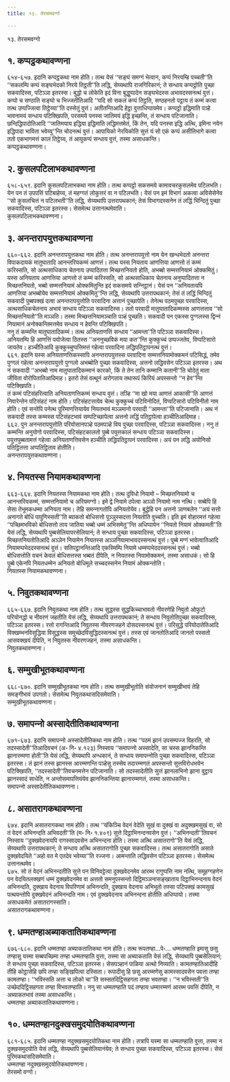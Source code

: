 ```yaml
---
title: १३. तेरसमवग्गो

---
```

१३. तेरसमवग्गो  


## १. कप्पट्ठकथावण्णना

६५४-६५७. इदानि कप्पट्ठकथा नाम होति। तत्थ येसं ‘‘सङ्घं समग्गं भेत्वान, कप्पं निरयम्हि पच्‍चती’’ति ‘‘सकलम्पि कप्पं सङ्घभेदको निरये तिट्ठती’’ति लद्धि, सेय्यथापि राजगिरिकानं; ते सन्धाय कप्पट्ठोति पुच्छा सकवादिस्स, पटिञ्‍ञा इतरस्स। बुद्धो च लोकेति इदं विना बुद्धुप्पादेन सङ्घभेदस्स अभावदस्सनत्थं वुत्तं। कप्पो च सण्ठाति सङ्घो च भिज्‍जतीतिआदि ‘‘यदि सो सकलं कप्पं तिट्ठति, सण्ठहनतो पट्ठाय तं कम्मं कत्वा तत्थ उप्पज्‍जित्वा तिट्ठेय्या’’ति दस्सेतुं वुत्तं। अतीतन्तिआदि हेट्ठा वुत्ताधिप्पायमेव। कप्पट्ठो इद्धिमाति पञ्हे भावनामयं सन्धाय पटिक्खिपति, परसमये पनस्स जातिमयं इद्धिं इच्छन्ति, तं सन्धाय पटिजानाति। छन्दिद्धिपादोतिआदि ‘‘जातिमयाय इद्धिया इद्धिमाति लद्धिमत्तमेतं, किं तेन, यदि पनस्स इद्धि अत्थि, इमिना नयेन इद्धिपादा भाविता भवेय्यु’’न्ति चोदनत्थं वुत्तं। आपायिको नेरयिकोति सुत्तं यं सो एकं कप्पं असीतिभागे कत्वा ततो एकभागमत्तं कालं तिट्ठेय्य, तं आयुकप्पं सन्धाय वुत्तं, तस्मा असाधकन्ति।  
कप्पट्ठकथावण्णना।  


## २. कुसलपटिलाभकथावण्णना

६५८-६५९. इदानि कुसलपटिलाभकथा नाम होति। तत्थ कप्पट्ठो सकसमये कामावचरकुसलमेव पटिलभति। येन पन तं उपपत्तिं पटिबाहेय्य, तं महग्गतं लोकुत्तरं वा न पटिलभति। येसं पन इमं विभागं अकत्वा अविसेसेनेव ‘‘सो कुसलचित्तं न पटिलभती’’ति लद्धि, सेय्यथापि उत्तरापथकानं; तेसं विभागदस्सनेन तं लद्धिं भिन्दितुं पुच्छा सकवादिस्स, पटिञ्‍ञा इतरस्स। सेसमेत्थ उत्तानत्थमेवाति।  
कुसलपटिलाभकथावण्णना।  


## ३. अनन्तरापयुत्तकथावण्णना

६६०-६६२. इदानि अनन्तरापयुत्तकथा नाम होति। तत्थ अनन्तरापयुत्तो नाम येन खन्धभेदतो अनन्तरा विपाकदायकं मातुघातादि आनन्तरियकम्मं आणत्तं। तत्थ यस्स नियताय आणत्तिया आणत्तो तं कम्मं करिस्सति, सो अत्थसाधिकाय चेतनाय उप्पादितत्ता मिच्छत्तनियतो होति, अभब्बो सम्मत्तनियामं ओक्‍कमितुं। यस्स अनियताय आणत्तिया आणत्तो तं कम्मं करिस्सति, सो अत्थसाधिकाय चेतनाय अनुप्पादितत्ता न मिच्छत्तनियतो, भब्बो सम्मत्तनियामं ओक्‍कमितुन्ति इदं सकसमये सन्‍निट्ठानं। येसं पन ‘‘अनियतायपि आणत्तिया अभब्बोयेव सम्मत्तनियामं ओक्‍कमितु’’न्ति लद्धि, सेय्यथापि उत्तरापथकानं; तेसं तं लद्धिं भिन्दितुं सकवादी पुब्बपक्खं दत्वा अनन्तरापयुत्तोति परवादिना अत्तानं पुच्छापेति। तेनेत्थ पठमपुच्छा परवादिस्स, अत्थसाधिकचेतनाय अभावं सन्धाय पटिञ्‍ञा सकवादिस्स। ततो परवादी मातुघातादिकम्मस्स आणत्तत्ताव ‘‘सो मिच्छत्तनियतो’’ति मञ्‍ञति। तस्मा मिच्छत्तनियामञ्‍चाति पञ्हं पुच्छति। सकवादी पन एकस्स पुग्गलस्स द्विन्‍नं नियामानं अनोक्‍कन्तिमत्तमेव सन्धाय न हेवन्ति पटिक्खिपति।  
ननु तं कम्मन्ति मातुघातादिकम्मं। तत्थ अनियताणत्तिं सन्धाय ‘‘आमन्ता’’ति पटिञ्‍ञा सकवादिस्स। अनियतम्पि हि आणत्तिं पयोजेत्वा ठितस्स ‘‘अननुच्छविकं मया कत’’न्ति कुक्‍कुच्‍चं उप्पज्‍जतेव, विप्पटिसारो जायतेव। हञ्‍चीतिआदि कुक्‍कुच्‍चुप्पत्तिमत्तं गहेत्वा परवादिना लद्धिपतिट्ठापनत्थं वुत्तं।  
६६१. इदानि यस्स अनियताणत्तिकस्सापि अनन्तरापयुत्तस्स परवादिना सम्मत्तनियामोक्‍कमनं पटिसिद्धं, तमेव पुग्गलं गहेत्वा अनन्तरापयुत्तो पुग्गलो अभब्बोति पुच्छा सकवादिस्स, अत्तनो लद्धिवसेन पटिञ्‍ञा इतरस्स। अथ नं सकवादी ‘‘अभब्बो नाम मातुघातादिकम्मानं कारको, किं ते तेन तानि कम्मानि कतानी’’ति चोदेतुं माता जीविता वोरोपितातिआदिमाह। इतरो तेसं वत्थूनं अरोगताय तथारूपं किरियं अपस्सन्तो ‘‘न हेव’’न्ति पटिक्खिपति।  
तं कम्मं पटिसंहरित्वाति अनियताणत्तिकम्मं सन्धाय वुत्तं। तञ्हि ‘‘मा खो मया आणत्तं आकासी’’ति आणत्तं निवारेन्तेन पटिसंहटं नाम होति। पटिसंहटत्तायेव चेत्थ कुक्‍कुच्‍चं पटिविनोदितं, विप्पटिसारो पटिविनीतो नाम होति। एवं सन्तेपि पनेत्थ पुरिमाणत्तियायेव नियतभावं मञ्‍ञमानो परवादी ‘‘आमन्ता’’ति पटिजानाति। अथ नं सकवादी तस्स कम्मस्स पटिसंहटभावं सम्पटिच्छापेत्वा अत्तनो लद्धिं पतिट्ठापेत्वा हञ्‍चीतिआदिमाह।  
६६२. पुन अनन्तरापयुत्तोति परियोसानपञ्हे पठमपञ्हे विय पुच्छा परवादिस्स, पटिञ्‍ञा सकवादिस्स। ननु तं कम्मन्ति अनुयोगो परवादिस्स, पटिसंहटकालतो पुब्बे पयुत्तकालं सन्धाय पटिञ्‍ञा सकवादिस्स। पयुत्तपुब्बतामत्तं गहेत्वा अनियताणत्तिवसेन हञ्‍चीति लद्धिपतिट्ठापनं परवादिस्स। अयं पन लद्धि अयोनिसो पतिट्ठितत्ता अप्पतिट्ठिताव होतीति।  
अनन्तरापयुत्तकथावण्णना।  


## ४. नियतस्स नियामकथावण्णना

६६३-६६४. इदानि नियतस्स नियामकथा नाम होति। तत्थ दुविधो नियामो – मिच्छत्तनियामो च आनन्तरियकम्मं, सम्मत्तनियामो च अरियमग्गो। इमे द्वे नियामे ठपेत्वा अञ्‍ञो नियामो नाम नत्थि। सब्बेपि हि सेसा तेभूमकधम्मा अनियता नाम। तेहि समन्‍नागतोपि अनियतोयेव। बुद्धेहि पन अत्तनो ञाणबलेन ‘‘अयं सत्तो अनागते बोधिं पापुणिस्सती’’ति ब्याकतो बोधिसत्तो पुञ्‍ञुस्सदत्ता नियतोति वुच्‍चति। इति इमं वोहारमत्तं गहेत्वा ‘‘पच्छिमभविको बोधिसत्तो ताय जातिया भब्बो धम्मं अभिसमेतु’’न्ति अधिप्पायेन ‘‘नियतो नियामं ओक्‍कमती’’ति येसं लद्धि, सेय्यथापि पुब्बसेलियापरसेलियानं; ते सन्धाय पुच्छा सकवादिस्स, पटिञ्‍ञा इतरस्स। मिच्छत्तनियतोतिआदि अञ्‍ञेन नियामेन नियतस्स अञ्‍ञनियामाभावदस्सनत्थं वुत्तं। पुब्बे मग्गं भावेत्वातिआदि नियामप्पभेददस्सनत्थं वुत्तं। सतिपट्ठानन्तिआदि एकस्मिम्पि नियामे धम्मप्पभेददस्सनत्थं वुत्तं। भब्बो बोधिसत्तोति वचनं केवलं बोधिसत्तस्स भब्बतं दीपेति, न नियतस्स नियामोक्‍कमनं, तस्मा असाधकं। सो हि पुब्बे एकेनपि नियतधम्मेन अनियतो बोधिमूले सच्‍चदस्सनेन नियामं ओक्‍कन्तोति।  
नियतस्स नियामकथावण्णना।  


## ५. निवुतकथावण्णना

६६५-६६७. इदानि निवुतकथा नाम होति। तत्थ सुद्धस्स सुद्धकिच्‍चाभावतो नीवरणेहि निवुतो ओफुटो परियोनद्धो च नीवरणं जहतीति येसं लद्धि, सेय्यथापि उत्तरापथकानं; ते सन्धाय निवुतोतिपुच्छा सकवादिस्स, पटिञ्‍ञा इतरस्स। रत्तो रागन्तिआदि निवुतस्स नीवरणजहने दोसदस्सनत्थं वुत्तं। परिसुद्धे परियोदातेतिआदि विक्खम्भनविसुद्धिया विसुद्धस्स समुच्छेदविसुद्धिदस्सनत्थं वुत्तं। तस्स एवं जानतोतिआदि जानतो पस्सतो आसवक्खयं दीपेति, न निवुतस्स नीवरणजहनं, तस्मा असाधकन्ति।  
निवुतकथावण्णना।  


## ६. सम्मुखीभूतकथावण्णना

६६८-६७०. इदानि सम्मुखीभूतकथा नाम होति। तत्थ सम्मुखीभूतोति संयोजनानं सम्मुखीभावं तेहि समङ्गीभावं उपगतो। सेसमेत्थ निवुतकथासदिसमेवाति।  
सम्मुखीभूतकथावण्णना।  


## ७. समापन्‍नो अस्सादेतीतिकथावण्णना

६७१-६७३. इदानि समापन्‍नो अस्सादेतीतिकथा नाम होति। तत्थ ‘‘पठमं झानं उपसम्पज्‍ज विहरति, सो तदस्सादेती’’तिआदिवचनं (अ॰ नि॰ ४.१२३) निस्साय ‘‘समापन्‍नो अस्सादेति, सा चस्स झाननिकन्ति झानारम्मणा होती’’ति येसं लद्धि, सेय्यथापि अन्धकानं, ते सन्धाय समापन्‍नोति पुच्छा सकवादिस्स, पटिञ्‍ञा इतरस्स। तं झानं तस्स झानस्स आरम्मणन्ति पञ्हेसु तस्सेव तदारम्मणतं अपस्सन्तो सुत्तविरोधभयेन पटिक्खिपति, ‘‘तदस्सादेती’’तिवचनमत्तेन पटिजानाति। सो तदस्सादेतीति सुत्तं झानलाभिनो झाना वुट्ठाय झानस्सादं साधेति, न अन्तोसमापत्तियंयेव झाननिकन्तिया झानारम्मणतं, तस्मा असाधकन्ति।  
समापन्‍नो अस्सादेतीतिकथावण्णना।  


## ८. असातरागकथावण्णना

६७४. इदानि असातरागकथा नाम होति। तत्थ ‘‘यंकिञ्‍चि वेदनं वेदेति सुखं वा दुक्खं वा अदुक्खमसुखं वा, सो तं वेदनं अभिनन्दति अभिवदती’’ति (म॰ नि॰ १.४०९) सुत्ते दिट्ठाभिनन्दनवसेन वुत्तं। ‘‘अभिनन्दती’’तिवचनं निस्साय ‘‘दुक्खवेदनायपि रागस्सादवसेन अभिनन्दना होति। तस्मा अत्थि असातरागो’’ति येसं लद्धि, सेय्यथापि उत्तरापथकानं; ते सन्धाय अत्थि असातरागोति पुच्छा सकवादिस्स। तत्थ असातरागोति असाते दुक्खवेदयिते ‘‘अहो वत मे एतदेव भवेय्या’’ति रज्‍जना। आमन्ताति लद्धिवसेन पटिञ्‍ञा इतरस्स। सेसमेत्थ उत्तानत्थमेव।  
६७५. सो तं वेदनं अभिनन्दतीति सुत्ते पन विनिवट्टेत्वा दुक्खवेदनमेव आरब्भ रागुप्पत्ति नाम नत्थि, समूहग्गहणेन पन वेदयितलक्खणं धम्मं दुक्खवेदनमेव वा अत्ततो समनुपस्सन्तो दिट्ठिमञ्‍ञनासङ्खाताय दिट्ठाभिनन्दनाय वेदनं अभिनन्दति, दुक्खाय वेदनाय विपरिणामं अभिनन्दति, दुक्खाय वेदनाय अभिभूतो तस्सा पटिपक्खं कामसुखं पत्थयन्तोपि दुक्खवेदनं अभिनन्दति नाम। एवं दुक्खवेदनाय अभिनन्दना होतीति अधिप्पायो। तस्मा असाधकमेतं असातरागस्साति।  
असातरागकथावण्णना।  


## ९. धम्मतण्हाअब्याकतातिकथावण्णना

६७६-६८०. इदानि धम्मतण्हा अब्याकतातिकथा नाम होति। तत्थ रूपतण्हा…पे॰… धम्मतण्हाति इमासु छसु तण्हासु यस्मा सब्बपच्छिमा तण्हा धम्मतण्हाति वुत्ता, तस्मा सा अब्याकताति येसं लद्धि, सेय्यथापि पुब्बसेलियानं; ते सन्धाय पुच्छा सकवादिस्स, पटिञ्‍ञा इतरस्स। सेसपञ्हानं पाळिया अत्थो निय्याति। कामतण्हातिआदीहि तीहि कोट्ठासेहि छपि तण्हा सङ्खिपित्वा दस्सिता। रूपादीसु हि छसु आरम्मणेसु कामस्सादवसेन पवत्ता तण्हा कामतण्हा। ‘‘भविस्सति अत्ता च लोको चा’’ति सस्सतदिट्ठिसहगता तण्हा भवतण्हा। ‘‘न भविस्सती’’ति उच्छेददिट्ठिसहगता तण्हा विभवतण्हाति। ननु सा धम्मतण्हाति पदं तण्हाय धम्मारम्मणं आरब्भ पवत्तिं दीपेति, न अब्याकतभावं तस्मा असाधकन्ति।  
धम्मतण्हा अब्याकतातिकथावण्णना।  


## १०. धम्मतण्हानदुक्खसमुदयोतिकथावण्णना

६८१-६८५. इदानि धम्मतण्हा नदुक्खसमुदयोतिकथा नाम होति। तत्रापि यस्मा सा धम्मतण्हाति वुत्ता, तस्मा न दुक्खसमुदयोति येसं लद्धि, सेय्यथापि पुब्बसेलियानंयेव; ते सन्धाय पुच्छा सकवादिस्स, पटिञ्‍ञा इतरस्स। सेसं पुरिमकथासदिसमेवाति।  
धम्मतण्हा नदुक्खसमुदयोतिकथावण्णना।  
तेरसमो वग्गो।  
